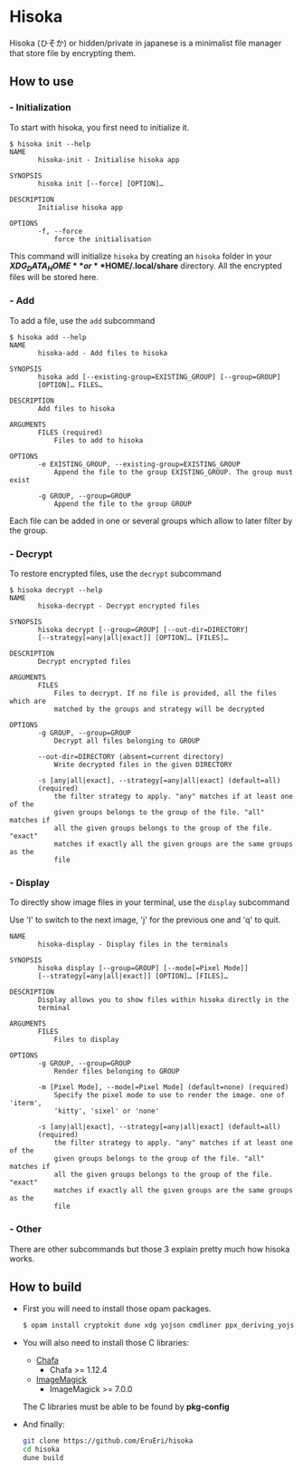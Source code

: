 # Hisoka

Hisoka (ひそか) or hidden/private in japanese is a minimalist file manager that store file by encrypting them.

## How to use

### - **Initialization**

To start with hisoka, you first need to initialize it.

```
$ hisoka init --help
NAME
       hisoka-init - Initialise hisoka app

SYNOPSIS
       hisoka init [--force] [OPTION]…

DESCRIPTION
       Initialise hisoka app

OPTIONS
       -f, --force
           force the initialisation
```
This command will initialize ```hisoka``` by creating an ```hisoka``` folder in your **$XDG_DATA_HOME** or **$HOME/.local/share** directory.
All the encrypted files will be stored here.


### - **Add**
To add a file, use the ```add``` subcommand
```
$ hisoka add --help
NAME
       hisoka-add - Add files to hisoka

SYNOPSIS
       hisoka add [--existing-group=EXISTING_GROUP] [--group=GROUP]
       [OPTION]… FILES…

DESCRIPTION
       Add files to hisoka

ARGUMENTS
       FILES (required)
           Files to add to hisoka

OPTIONS
       -e EXISTING_GROUP, --existing-group=EXISTING_GROUP
           Append the file to the group EXISTING_GROUP. The group must exist

       -g GROUP, --group=GROUP
           Append the file to the group GROUP
```

Each file can be added in one or several groups which allow to later filter by the group.

### - **Decrypt**
To restore encrypted files, use the ```decrypt``` subcommand
```
$ hisoka decrypt --help
NAME
       hisoka-decrypt - Decrypt encrypted files

SYNOPSIS
       hisoka decrypt [--group=GROUP] [--out-dir=DIRECTORY]
       [--strategy[=any|all|exact]] [OPTION]… [FILES]…

DESCRIPTION
       Decrypt encrypted files

ARGUMENTS
       FILES
           Files to decrypt. If no file is provided, all the files which are
           matched by the groups and strategy will be decrypted

OPTIONS
       -g GROUP, --group=GROUP
           Decrypt all files belonging to GROUP

       --out-dir=DIRECTORY (absent=current directory)
           Write decrypted files in the given DIRECTORY

       -s [any|all|exact], --strategy[=any|all|exact] (default=all)
       (required)
           the filter strategy to apply. "any" matches if at least one of the
           given groups belongs to the group of the file. "all" matches if
           all the given groups belongs to the group of the file. "exact"
           matches if exactly all the given groups are the same groups as the
           file
```

### - **Display**
To directly show image files in your terminal, use the ```display``` subcommand

Use 'l' to switch to the next image, 'j' for the previous one and 'q' to quit. 
```
NAME
       hisoka-display - Display files in the terminals

SYNOPSIS
       hisoka display [--group=GROUP] [--mode[=Pixel Mode]]
       [--strategy[=any|all|exact]] [OPTION]… [FILES]…

DESCRIPTION
       Display allows you to show files within hisoka directly in the
       terminal

ARGUMENTS
       FILES
           Files to display

OPTIONS
       -g GROUP, --group=GROUP
           Render files belonging to GROUP

       -m [Pixel Mode], --mode[=Pixel Mode] (default=none) (required)
           Specify the pixel mode to use to render the image. one of 'iterm',
           'kitty', 'sixel' or 'none'

       -s [any|all|exact], --strategy[=any|all|exact] (default=all)
       (required)
           the filter strategy to apply. "any" matches if at least one of the
           given groups belongs to the group of the file. "all" matches if
           all the given groups belongs to the group of the file. "exact"
           matches if exactly all the given groups are the same groups as the
           file
```

### - **Other**
There are other subcommands but those 3 explain pretty much how hisoka works.


## How to build
- First you will need to install those opam packages.
    ```sh
    $ opam install cryptokit dune xdg yojson cmdliner ppx_deriving_yojson
    ```

- You will also need to install those C libraries:
  - [Chafa](https://github.com/hpjansson/chafa)
    - Chafa >= 1.12.4
  - [ImageMagick](https://github.com/imagemagick/imagemagick)
    - ImageMagick >= 7.0.0
    
  The C libraries must be able to be found by **pkg-config**

- And finally:
  ```sh
  git clone https://github.com/EruEri/hisoka
  cd hisoka
  dune build
  ```


